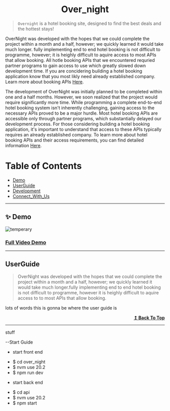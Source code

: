 <h1 align="center">  Over_night </h1> 

<!-- > A Hotel booking site -->

<!-- <h3 align="center">  -->
> `Overnight` is a hotel booking site, designed to find the best deals and the hottest stays!

 OverNight was developed with the hopes that we could complete the project within a month and a half, however; we quickly learned it would take much longer. fully implementing end to end hotel booking is not difficult to programme, however; it is heighly difficult to aquire access to most APIs that allow booking. All hotle booking APIs that we encountered requried partner programs to gain access to use which greatly slowed down development time. If you are concidering building a hotel booking application know that you most likly need already established company. Learn more about booking APIs [Here](https://www.altexsoft.com/blog/hotel-api/).

The development of OverNight was initially planned to be completed within one and a half months. However, we soon realized that the project would require significantly more time. While programming a complete end-to-end hotel booking system isn't inherently challenging, gaining access to the necessary APIs proved to be a major hurdle. Most hotel booking APIs are accessible only through partner programs, which substantially delayed our development process. For those considering building a hotel booking application, it's important to understand that access to these APIs typically requires an already established company. To learn more about hotel booking APIs and their access requirements, you can find detailed information [Here](https://www.altexsoft.com/blog/hotel-api/).
<!-- </h3> --> 




# Table of Contents

-  [Demo]()
-  [UserGuide](#userGuide)
-  [Development](#videos)
-  [Connect_With_Us](#connect_with_us)

---
## ✨ Demo
<img src="https://gyuazwnjskzspekvmvnr.supabase.co/storage/v1/object/sign/images/cityImages/Golden-Gate-at-Night-San-Francisco-Mural-Wallpaper.webp?token=eyJhbGciOiJIUzI1NiIsInR5cCI6IkpXVCJ9.eyJ1cmwiOiJpbWFnZXMvY2l0eUltYWdlcy9Hb2xkZW4tR2F0ZS1hdC1OaWdodC1TYW4tRnJhbmNpc2NvLU11cmFsLVdhbGxwYXBlci53ZWJwIiwiaWF0IjoxNjk5NTU5NTU2LCJleHAiOjE4MjU3MDM1NTZ9.VaDmVo57asZLC-aoMguLk34xrOd9VDqCBpkEDq5qpOE&t=2023-11-09T19%3A52%3A36.238Z" alt="temperary">

### [Full Video Demo](https://github.com/adam-p/markdown-here/wiki/Markdown-Cheatsheet)

---

## UserGuide

> OverNight was developed with the hopes that we could complete the project within a month and a half, however; we quickly learned it would take much longer.fully implementing end to end hotel booking is not difficult to programme, however it is heighly difficult to aquire access to to most APIs that allow booking.

>

lots of words this is gonna be where the user guide is

<div align="right">
    <b><a href="##table-of-contents">↥ Back To Top</a></b>
</div>

---



stuff

--Start Guide
* start front end 
- $ cd over_night
- $ nvm use 20.2
- $ npm run dev
* start back end
- $ cd api
- $ nvm use 20.2
- $ npm start